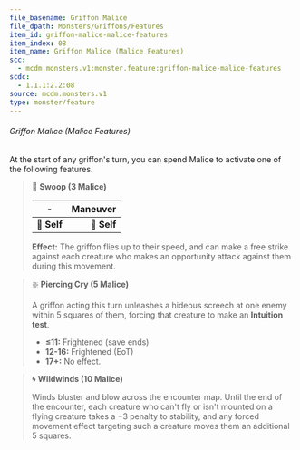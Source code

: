 ```yaml
---
file_basename: Griffon Malice
file_dpath: Monsters/Griffons/Features
item_id: griffon-malice-malice-features
item_index: 08
item_name: Griffon Malice (Malice Features)
scc:
  - mcdm.monsters.v1:monster.feature:griffon-malice-malice-features
scdc:
  - 1.1.1:2.2:08
source: mcdm.monsters.v1
type: monster/feature
---
```


###### Griffon Malice (Malice Features)

At the start of any griffon's turn, you can spend Malice to activate one of the following features.

<!-- -->
> 👤 **Swoop (3 Malice)**
>
> | **-**       | **Maneuver** |
> | ----------- | -----------: |
> | **📏 Self** |  **🎯 Self** |
>
> **Effect:** The griffon flies up to their speed, and can make a free strike against each creature who makes an opportunity attack against them during this movement.

<!-- -->
> ❇️ **Piercing Cry (5 Malice)**
>
> A griffon acting this turn unleashes a hideous screech at one enemy within 5 squares of them, forcing that creature to make an **Intuition test**.
>
> - **≤11:** Frightened (save ends)
> - **12-16:** Frightened (EoT)
> - **17+:** No effect.

<!-- -->
> 🌀 **Wildwinds (10 Malice)**
>
> Winds bluster and blow across the encounter map. Until the end of the encounter, each creature who can't fly or isn't mounted on a flying creature takes a −3 penalty to stability, and any forced movement effect targeting such a creature moves them an additional 5 squares.
